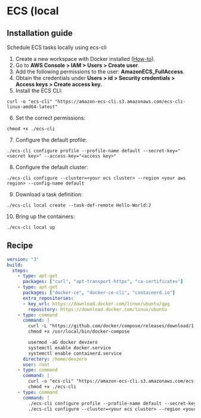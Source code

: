 # ECS (local

## Installation guide

Schedule ECS tasks locally using ecs-cli

1. Create a new workspace with Docker installed ([How-to](../../../references/starter-templates/build-tools/docker.md)).
2. Go to **AWS Console > IAM > Users > Create user**.
3. Add the following permissions to the user: **AmazonECS\_FullAccess**.
4. Obtain the credentials under **Users > id > Security credentials > Access keys > Create access key.**
5. Install the ECS CLI:

```
curl -o "ecs-cli" "https://amazon-ecs-cli.s3.amazonaws.com/ecs-cli-linux-amd64-latest"
```

6. Set the correct permissions:

```
chmod +x ./ecs-cli
```

7. Configure the default profile:

```
./ecs-cli configure profile --profile-name default --secret-key="<secret key>" --access-key="<access key>"
```

8. Configure the default cluster:

```
./ecs-cli configure --cluster=<your ecs cluster> --region <your aws region> --config-name default
```

9. Download a task definition:

```
./ecs-cli local create --task-def-remote Hello-World:2
```

10. Bring up the containers:

```
./ecs-cli local up
```

## Recipe

```yaml
version: "3"
build:
  steps:
    - type: apt-get
      packages: ["curl", "apt-transport-https", "ca-certificates"]
    - type: apt-get
      packages: ["docker-ce", "docker-ce-cli", "containerd.io"]
      extra_repositories:
      - key_url: https://download.docker.com/linux/ubuntu/gpg
        repository: https://download.docker.com/linux/ubuntu
    - type: command
      command: |
        curl -L "https://github.com/docker/compose/releases/download/1.29.2/docker-compose-$(uname -s)-$(uname -m)" -o /usr/local/bin/docker-compose
        chmod +x /usr/local/bin/docker-compose

        usermod -aG docker devzero
        systemctl enable docker.service
        systemctl enable containerd.service
      directory: /home/devzero
      user: root
    - type: command
      command: |
        curl -o "ecs-cli" "https://amazon-ecs-cli.s3.amazonaws.com/ecs-cli-linux-amd64-latest"
        chmod +x ./ecs-cli
    - type: command
      command: |
        ./ecs-cli configure profile --profile-name default --secret-key="<secret key>" --access-key="<access key>"
        ./ecs-cli configure --cluster=<your ecs cluster> --region <your aws region> --config-name default
```
